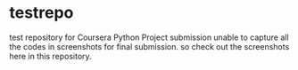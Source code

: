 # testrepo
test repository for Coursera Python Project submission
unable to capture all the codes in screenshots for final submission.
so check out the screenshots here in this repository.
